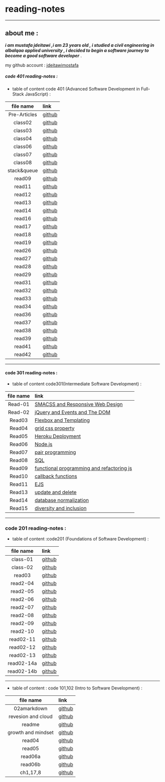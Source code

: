 # reading-notes

***

## about me :
***i am mustafa jdeitawi ,i am 23 years old , i studied a civil engineering in albalqaa applied university , i decided to begin a software journey to become a good software developer*** .

my github account : [jdeitawimostafa](https://github.com/jdeitawimostafa)

##### code 401 reading-notes :  

- table of content code 401 (Advanced Software Development in Full-Stack JavaScript) :

|file name|link|
|:-------:|:---|
|Pre-Articles|[github](https://jdeitawimostafa.github.io/reading-notes/pre-401)|
|class02|[github](https://jdeitawimostafa.github.io/reading-notes/class01)|
|class03|[github](https://jdeitawimostafa.github.io/reading-notes/class03-401)|
|class04|[github](https://jdeitawimostafa.github.io/reading-notes/class04-401)|
|class06|[github](https://jdeitawimostafa.github.io/reading-notes/read06-401)|
|class07|[github](https://jdeitawimostafa.github.io/reading-notes/read07-401)|
|class08|[github](https://jdeitawimostafa.github.io/reading-notes/read08-401)|
|stack&queue|[github](https://jdeitawimostafa.github.io/reading-notes/read-stack&queue-401)|
|read09|[github](https://jdeitawimostafa.github.io/reading-notes/read09-401)|
|read11|[github](https://jdeitawimostafa.github.io/reading-notes/read11-401)|
|read12|[github](https://jdeitawimostafa.github.io/reading-notes/read12-401)|
|read13|[github](https://jdeitawimostafa.github.io/reading-notes/read13-401)|
|read14|[github](https://jdeitawimostafa.github.io/reading-notes/read14-401)|
|read16|[github](https://jdeitawimostafa.github.io/reading-notes/read16-401)|
|read17|[github](https://jdeitawimostafa.github.io/reading-notes/read17-401)|
|read18|[github](https://jdeitawimostafa.github.io/reading-notes/read18-401)|
|read19|[github](https://jdeitawimostafa.github.io/reading-notes/read19-401)|
|read26|[github](https://jdeitawimostafa.github.io/reading-notes/read26-401)|
|read27|[github](https://jdeitawimostafa.github.io/reading-notes/read27-401)|
|read28|[github](https://jdeitawimostafa.github.io/reading-notes/read28-401)|
|read29|[github](https://jdeitawimostafa.github.io/reading-notes/read29-401)|
|read31|[github](https://jdeitawimostafa.github.io/reading-notes/read31-401)|
|read32|[github](https://jdeitawimostafa.github.io/reading-notes/read32-401)|
|read33|[github](https://jdeitawimostafa.github.io/reading-notes/read33-401)|
|read34|[github](https://jdeitawimostafa.github.io/reading-notes/read34-401)|
|read36|[github](https://jdeitawimostafa.github.io/reading-notes/read36-401)|
|read37|[github](https://jdeitawimostafa.github.io/reading-notes/read37-401)|
|read38|[github](https://jdeitawimostafa.github.io/reading-notes/read38-401)|
|read39|[github](https://jdeitawimostafa.github.io/reading-notes/read39-401)|
|read41|[github](https://jdeitawimostafa.github.io/reading-notes/read41-401)|
|read42|[github](https://jdeitawimostafa.github.io/reading-notes/read42-401)|

***

#### code 301 reading-notes :

- table of content code301(Intermediate Software Development) :

|file name|link|
|:-------:|:---|
|Read-01|[SMACSS and Responsive Web Design](https://jdeitawimostafa.github.io/reading-notes/Read01-301)|
|Read-02|[jQuery and Events and The DOM](https://jdeitawimostafa.github.io/reading-notes/read02-301)|
|Read03|[Flexbox and Templating](https://jdeitawimostafa.github.io/reading-notes/read03-301)|
|Read04|[grid css property ](https://jdeitawimostafa.github.io/reading-notes/read04-301)|
|Read05|[Heroku Deployment](https://jdeitawimostafa.github.io/reading-notes/heroku)
|Read06|[Node.js](https://jdeitawimostafa.github.io/reading-notes/read06-301)|
|Read07|[pair programming](https://jdeitawimostafa.github.io/reading-notes/read07-301)|
|Read08|[SQL](https://jdeitawimostafa.github.io/reading-notes/read08-301)|
|Read09|[functional programming and refactoring js](https://jdeitawimostafa.github.io/reading-notes/read09-301)|
|Read10|[callback functions](https://jdeitawimostafa.github.io/reading-notes/read10-301)|
|Read11|[EJS](https://jdeitawimostafa.github.io/reading-notes/read11-301)|
|Read13|[update and delete](https://jdeitawimostafa.github.io/reading-notes/read13-301)|
|Read14|[database normalization](https://jdeitawimostafa.github.io/reading-notes/read14-301)|
|Read15|[diversity and inclusion](https://jdeitawimostafa.github.io/reading-notes/read15-301)|




*** 

### code 201 reading-notes :

- table of content :code201 (Foundations of Software Development) :

|file name|link|
|:-------:|:---|
|class-01|[github](https://jdeitawimostafa.github.io/reading-notes1/class-01)|
|class-02|[github](https://jdeitawimostafa.github.io/reading-notes1/class-02)|
|read03|[github](https://jdeitawimostafa.github.io/reading-notes1/read03)|
|read2-04|[github](https://jdeitawimostafa.github.io/reading-notes1/read2-04)|
|read2-05|[github](https://jdeitawimostafa.github.io/reading-notes1/read2-05)|
|read2-06|[github](https://jdeitawimostafa.github.io/reading-notes1/read2-06)|
|read2-07|[github](https://jdeitawimostafa.github.io/reading-notes1/read2-07)|
|read2-08|[github](https://jdeitawimostafa.github.io/reading-notes1/read2-08)|
|read2-09|[github](https://jdeitawimostafa.github.io/reading-notes1/read2-09)|
|read2-10|[github](https://jdeitawimostafa.github.io/reading-notes1/read2-10)|
|read02-11|[github](https://jdeitawimostafa.github.io/reading-notes1/read02-11)|
|read02-12|[github](https://jdeitawimostafa.github.io/reading-notes1/read02-12)|
|read02-13|[github](https://jdeitawimostafa.github.io/reading-notes1/read02-13)|
|read02-14a|[github](https://jdeitawimostafa.github.io/reading-notes1/read02-14a)
|read02-14b|[github](https://jdeitawimostafa.github.io/reading-notes1/read02-14b)


***


- table of content : code 101,102 (Intro to Software Development) : 

|file name|link|
|:-------:|:---|
|02amarkdown|[github](https://jdeitawimostafa.github.io/reading-notes1/02amarkdown)|
|revesion and cloud|[github](https://jdeitawimostafa.github.io/reading-notes1/revesion%20and%20cloud)| 
|readme|[github](https://jdeitawimostafa.github.io/reading-notes1/)|
|growth and mindset|[github](https://jdeitawimostafa.github.io/reading-notes1/growth%20and%20mindset)|
|read04|[github](https://jdeitawimostafa.github.io/reading-notes1/read04)|
|read05|[github](https://jdeitawimostafa.github.io/reading-notes1/read05)|
|read06a|[github](https://jdeitawimostafa.github.io/reading-notes1/read06a)|
|read06b|[github](https://jdeitawimostafa.github.io/reading-notes1/read06b)|
|ch1,17,8|[github](https://jdeitawimostafa.github.io/reading-notes1/ch1,17,8)|

